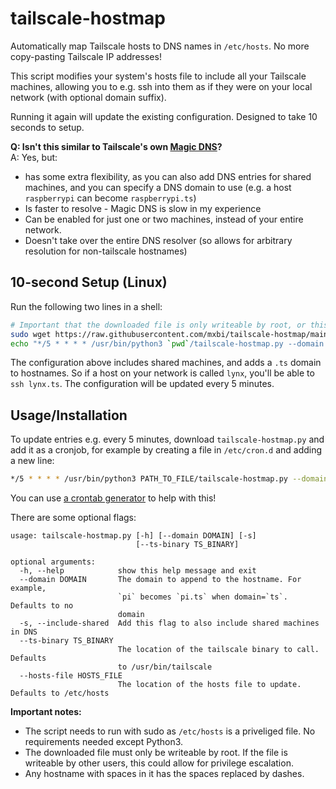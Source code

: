 # tailscale-hostmap

Automatically map Tailscale hosts to DNS names in `/etc/hosts`. No more copy-pasting Tailscale IP addresses!

This script modifies your system's hosts file to include all your Tailscale machines, allowing you to e.g. ssh into them as if they were on your local network (with optional domain suffix).

Running it again will update the existing configuration. Designed to take 10 seconds to setup.

**Q: Isn't this similar to Tailscale's own [Magic DNS](https://tailscale.com/kb/1081/magicdns/)?**  
A: Yes, but:
- has some extra flexibility, as you can also add DNS entries for shared machines, and you can specify a DNS domain to use (e.g. a host `raspberrypi` can become `raspberrypi.ts`)
- Is faster to resolve - Magic DNS is slow in my experience
- Can be enabled for just one or two machines, instead of your entire network.
- Doesn't take over the entire DNS resolver (so allows for arbitrary resolution for non-tailscale hostnames)

## 10-second Setup (Linux)

Run the following two lines in a shell:

```bash
# Important that the downloaded file is only writeable by root, or this could allow for privilege escalation
sudo wget https://raw.githubusercontent.com/mxbi/tailscale-hostmap/main/tailscale-hostmap.py
echo "*/5 * * * * /usr/bin/python3 `pwd`/tailscale-hostmap.py --domain ts -s" | sudo tee /etc/cron.d/tailscale-hostmap
```

The configuration above includes shared machines, and adds a `.ts` domain to hostnames. So if a host on your network is called `lynx`, you'll be able to `ssh lynx.ts`. The configuration will be updated every 5 minutes.

## Usage/Installation

To update entries e.g. every 5 minutes, download `tailscale-hostmap.py` and add it as a cronjob, for example by creating a file in `/etc/cron.d` and adding a new line:

```bash
*/5 * * * * /usr/bin/python3 PATH_TO_FILE/tailscale-hostmap.py --domain ts -s
```

You can use [a crontab generator](https://crontab-generator.org/) to help with this!

There are some optional flags:

```
usage: tailscale-hostmap.py [-h] [--domain DOMAIN] [-s]
                            [--ts-binary TS_BINARY]

optional arguments:
  -h, --help            show this help message and exit
  --domain DOMAIN       The domain to append to the hostname. For example,
                        `pi` becomes `pi.ts` when domain=`ts`. Defaults to no
                        domain
  -s, --include-shared  Add this flag to also include shared machines in DNS
  --ts-binary TS_BINARY
                        The location of the tailscale binary to call. Defaults
                        to /usr/bin/tailscale
  --hosts-file HOSTS_FILE
                        The location of the hosts file to update. Defaults to /etc/hosts
```

**Important notes:**
- The script needs to run with sudo as `/etc/hosts` is a priveliged file. No requirements needed except Python3.
- The downloaded file must only be writeable by root. If the file is writeable by other users, this could allow for privilege escalation.
- Any hostname with spaces in it has the spaces replaced by dashes.